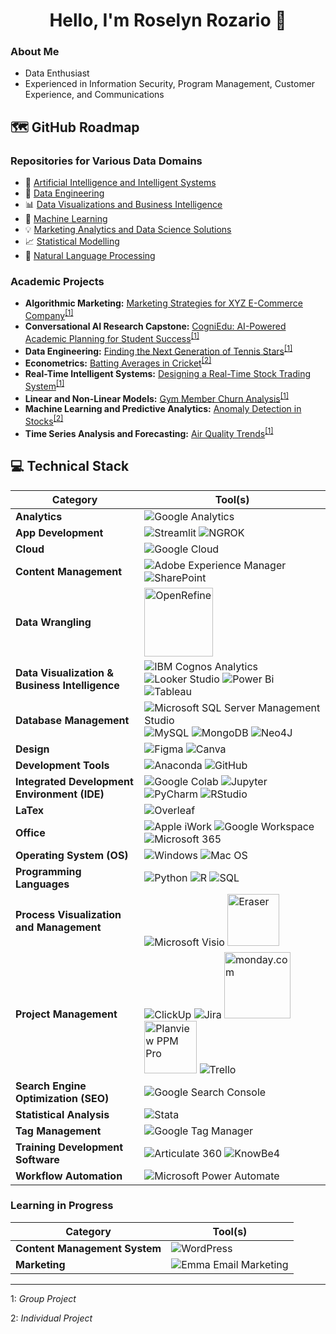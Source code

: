 <h1 align="center"> Hello, I'm Roselyn Rozario 👋 </h1>

<!-- About Me -->
### About Me
* Data Enthusiast
* Experienced in Information Security, Program Management, Customer Experience, and Communications

<!-- GitHub Roadmap -->
## 🗺️ GitHub Roadmap

<!-- Repositories for Various Data Domains -->
### Repositories for Various Data Domains
- 🧠 [Artificial Intelligence and Intelligent Systems](https://github.com/roselynrozario/Artificial-Intelligence-and-Intelligent-Systems)
- 🔧 [Data Engineering](https://github.com/roselynrozario/Data-Engineering)
- 📊 [Data Visualizations and Business Intelligence](https://github.com/roselynrozario/Data-Visualization-and-Business-Intelligence)
- 🤖 [Machine Learning](https://github.com/roselynrozario/Machine-Learning)
- 💡 [Marketing Analytics and Data Science Solutions](https://github.com/roselynrozario/Marketing-Analytics-and-Data-Science-Solutions)
- 📈 [Statistical Modelling](https://github.com/roselynrozario/Statistical-Modelling)
- 💬 [Natural Language Processing](https://github.com/roselynrozario/Natural-Language-Processing)

<!-- Academic Projects -->
### Academic Projects
- **Algorithmic Marketing:** [Marketing Strategies for XYZ E-Commerce Company](https://github.com/roselynrozario/E-Commerce-Marketing-Strategies)<sup><a href="#footnote1">[1]</a></sup>
- **Conversational AI Research Capstone:** [CogniEdu: AI-Powered Academic Planning for Student Success](https://github.com/roselynrozario/CogniEdu)<sup><a href="#footnote1">[1]</a></sup>
- **Data Engineering:** [Finding the Next Generation of Tennis Stars](https://github.com/roselynrozario/Next-Generation-of-Tennis-Stars)<sup><a href="#footnote1">[1]</a></sup>
- **Econometrics:** [Batting Averages in Cricket](https://github.com/roselynrozario/Batting-Averages-in-Cricket)<sup><a href="#footnote2">[2]</a></sup>
- **Real-Time Intelligent Systems:** [Designing a Real-Time Stock Trading System](https://github.com/roselynrozario/Real-Time-Stock-Trading-System)<sup><a href="#footnote1">[1]</a></sup>
- **Linear and Non-Linear Models:** [Gym Member Churn Analysis](https://github.com/roselynrozario/Gym-Membership-Churn-Analysis)<sup><a href="#footnote1">[1]</a></sup>
- **Machine Learning and Predictive Analytics:** [Anomaly Detection in Stocks](https://github.com/roselynrozario/Anomaly-Detection-in-Stocks)<sup><a href="#footnote2">[2]</a></sup>
- **Time Series Analysis and Forecasting:** [Air Quality Trends](https://github.com/roselynrozario/Air-Quality-Trends)<sup><a href="#footnote1">[1]</a></sup>

<!-- Technical Skills -->
## 💻 Technical Stack

| **Category**                        | **Tool(s)**                                                                                                                                                                                                                                                                                                                                                   |
| ----------------------------------- | ------------------------------------------------------------------------------------------------------------------------------------------------------------------------------------------------------------------------------------------------------------------------------------------------------------------------------------------------------------ |
| **Analytics**              | ![Google Analytics](https://img.shields.io/badge/Google%20Analytics-E37400?style=for-the-badge&logo=google%20analytics&logoColor=white) |  
| **App Development**                      | ![Streamlit](https://img.shields.io/badge/Streamlit-FF4B4B?style=for-the-badge&logo=Streamlit&logoColor=white) ![NGROK](https://img.shields.io/badge/ngrok-140648?style=for-the-badge&logo=Ngrok&logoColor=white)|
| **Cloud**                           | ![Google Cloud](https://img.shields.io/badge/Google_Cloud-4285F4?style=for-the-badge&logo=google-cloud&logoColor=white)                                                                                                                                                                                                                                       |
| **Content Management**       | ![Adobe Experience Manager](https://img.shields.io/badge/Adobe%20Experience%20Manager-FFFFFF?style=for-the-badge&logo=adobe&logoColor=FF0000&labelColor=white&color=white) ![SharePoint](https://img.shields.io/badge/Microsoft_SharePoint-0078D4?style=for-the-badge&logo=microsoft-sharepoint&logoColor=white)                                                                                                                                                                               |
| **Data Wrangling**                  | <img width="110" alt="OpenRefine" src="https://github.com/user-attachments/assets/33275e61-c9d7-4b60-80b2-f4996291fb44">                                                                                                                                                                                                                                      |
| **Data Visualization & Business Intelligence**     | ![IBM Cognos Analytics](https://img.shields.io/badge/IBM_Cognos_Analytics-1d5de2?style=for-the-badge&logo=Cognos&logoColor=black) ![Looker Studio](https://img.shields.io/badge/Looker_Studio-4285F4?style=for-the-badge&logo=Looker&logoColor=white) ![Power Bi](https://img.shields.io/badge/power_bi-F2C811?style=for-the-badge&logo=powerbi&logoColor=black) ![Tableau](https://img.shields.io/badge/Tableau-E97627?style=for-the-badge&logo=Tableau&logoColor=white)                                                                                                                                            |
| **Database Management**             | ![Microsoft SQL Server Management Studio](https://img.shields.io/badge/Microsoft%20SQL%20Server_Management_Studio-CC2927?style=for-the-badge&logo=microsoft%20sql%20server%20management%20studio&logoColor=white) ![MySQL](https://img.shields.io/badge/MySQL-005C84?style=for-the-badge&logo=mysql&logoColor=white) ![MongoDB](https://img.shields.io/badge/MongoDB-4EA94B?style=for-the-badge&logo=mongodb&logoColor=white) ![Neo4J](https://img.shields.io/badge/Neo4j-018bff?style=for-the-badge&logo=neo4j&logoColor=white)                                                  |
| **Design**             | ![Figma](https://img.shields.io/badge/Figma-F24E1E?style=for-the-badge&logo=figma&logoColor=white) ![Canva](https://img.shields.io/badge/Canva-%2300C4CC.svg?style=for-the-badge&logo=Canva&logoColor=white)                                              |
| **Development Tools**             | ![Anaconda](https://img.shields.io/badge/Anaconda-%2344A833.svg?style=for-the-badge&logo=anaconda&logoColor=white) ![GitHub](https://img.shields.io/badge/github-%23121011.svg?style=for-the-badge&logo=github&logoColor=white)                                              |
| **Integrated Development Environment (IDE)**                            | ![Google Colab](https://img.shields.io/badge/Colab-F9AB00?style=for-the-badge&logo=googlecolab&color=525252) ![Jupyter](https://img.shields.io/badge/Jupyter-F37626.svg?&style=for-the-badge&logo=Jupyter&logoColor=white) ![PyCharm](https://img.shields.io/badge/PyCharm-000000.svg?&style=for-the-badge&logo=PyCharm&logoColor=white) ![RStudio](https://img.shields.io/badge/RStudio-75AADB?style=for-the-badge&logo=RStudio&logoColor=white) | 
| **LaTex**           | ![Overleaf](https://img.shields.io/badge/Overleaf-47A141?style=for-the-badge&logo=Overleaf&logoColor=white)  |
| **Office** | ![Apple iWork](https://img.shields.io/badge/Apple%20iWork-FFFFFF?style=for-the-badge&logo=apple&logoColor=black) ![Google Workspace](https://img.shields.io/badge/Google_Workspace-4285F4?style=for-the-badge&logo=google&logoColor=white) ![Microsoft 365](https://img.shields.io/badge/Microsoft_365-D83B01?style=for-the-badge&logo=microsoft-365&logoColor=white) |
| **Operating System (OS)** | ![Windows](https://img.shields.io/badge/Windows-0078D6?style=for-the-badge&logo=windows&logoColor=white) ![Mac OS](https://img.shields.io/badge/mac%20os-000000?style=for-the-badge&logo=apple&logoColor=white) |
| **Programming Languages**           | ![Python](https://img.shields.io/badge/Python-FFD43B?style=for-the-badge&logo=python&logoColor=blue) ![R](https://img.shields.io/badge/R-276DC3?style=for-the-badge&logo=r&logoColor=white) ![SQL](https://img.shields.io/badge/SQL-39477F?style=for-the-badge&logo=SQL&logoColor=white)  |
| **Process Visualization and Management** | ![Microsoft Visio](https://img.shields.io/badge/Microsoft_Visio-3955A3?style=for-the-badge&logo=microsoft-visio&logoColor=white) <img width="83" alt="Eraser" src="https://github.com/user-attachments/assets/fa685bf1-901c-4dec-b78c-a1afe60d2ecb">                                                                                                           |
| **Project Management**              | ![ClickUp](https://img.shields.io/badge/ClickUp-%237B68EE?style=for-the-badge&logo=ClickUp&logoColor=white) ![Jira](https://img.shields.io/badge/jira-%230A0FFF.svg?style=for-the-badge&logo=jira&logoColor=white) <img width="106" alt="monday.com" src="https://github.com/user-attachments/assets/8a16a140-9b85-4e69-96a9-10ca530900f7"> <img width="84" alt="Planview PPM Pro" src="https://github.com/user-attachments/assets/0365ea7b-bc8c-40cf-bc69-e0907b3e455b"> ![Trello](https://img.shields.io/badge/Trello-%23026AA7.svg?style=for-the-badge&logo=Trello&logoColor=white)                         |  
| **Search Engine Optimization (SEO)**              | ![Google Search Console](https://img.shields.io/badge/Google_Search_Console-4285F4?style=for-the-badge&logo=google-search-console&logoColor=white) |
| **Statistical Analysis**              | ![Stata](https://img.shields.io/badge/Stata-blue?style=for-the-badge&logo=Stata&logoColor=white) |  
| **Tag Management**     | ![Google Tag Manager](https://img.shields.io/badge/Google_Tag_Manager-246FDB?style=for-the-badge&logo=googletagmanager&logoColor=white) |
| **Training Development Software**     | ![Articulate 360](https://img.shields.io/badge/Articulate_360-79ccf5?style=for-the-badge&logo=Articulate_360) ![KnowBe4](https://img.shields.io/badge/KnowBe4-F06723?style=for-the-badge&logo=KnowBe4)  |
| **Workflow Automation** | ![Microsoft Power Automate](https://img.shields.io/badge/Microsoft%20Power%20Automate-0066FF?style=for-the-badge&logo=Power%20Automate&logoColor=white) |

<!-- Learning in Progress -->
### Learning in Progress

| **Category**                        | **Tool(s)**                                                                                                                                                                                                                                                                                                                                                   |
| ----------------------------------- | ------------------------------------------------------------------------------------------------------------------------------------------------------------------------------------------------------------------------------------------------------------------------------------------------------------------------------------------------------------ |
| **Content Management System**       | ![WordPress](https://img.shields.io/badge/Wordpress-21759B?style=for-the-badge&logo=wordpress&logoColor=white) |
| **Marketing**              | ![Emma Email Marketing](https://img.shields.io/badge/Emma_Email_Marketing-black?style=for-the-badge&logo=Emma-Email-Marketing&logoColor=white) | 


---
<!-- Footnotes -->

<a name="footnote1">1</a>: *Group Project*

<a name="footnote2">2</a>: *Individual Project*

